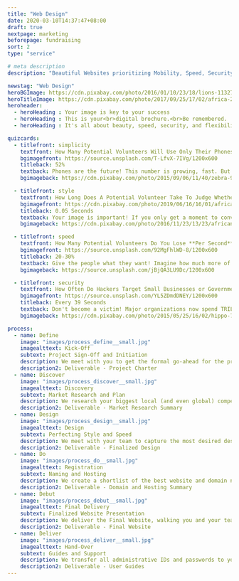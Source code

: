 ```yaml
---
title: "Web Design"
date: 2020-03-10T14:37:47+08:00
draft: true
nextpage: marketing
beforepage: fundraising
sort: 2
type: "service"

# meta description
description: "Beautiful Websites prioritizing Mobility, Speed, Security"

newstag: "Web Design"
heroBGImage: https://cdn.pixabay.com/photo/2016/01/10/23/18/lions-1132745_1280.jpg
heroTitleImage: https://cdn.pixabay.com/photo/2017/09/25/17/02/africa-2785836_1280.jpg
heroheader:
  - heroHeading : Your image is key to your success
  - heroHeading : This is your<br>digital brochure.<br>Be remembered.
  - heroHeading : It's all about beauty, speed, security, and flexibility

quizcards:
  - titlefront: simplicity
    textfront: How Many Potential Volunteers Will Use Only Their Phones To Search For Your Website And Social Media Profiles? 
    bgimagefront: https://source.unsplash.com/T-LfvX-7IVg/1200x600
    titleback: 52%
    textback: Phones are the future! This number is growing, fast. But though over half of all users use only their phones to look up where to volunteer, donate and travel, most websites perform **much** worse on a phone.<br><br>We tailor each word, image, and layout to be as amazing on a phone as on a PC, giving mobile users the best possible experience. And as Google ranks performance on Mobile highly, we also get your website viewed by as many users as possible.
    bgimageback: https://cdn.pixabay.com/photo/2015/09/06/11/40/zebra-927272_1280.jpg

  - titlefront: style
    textfront: How Long Does A Potential Volunteer Take To Judge Whether They Will Stay On Your Website Or Go To A Competitor?
    bgimagefront: https://cdn.pixabay.com/photo/2019/06/16/16/01/africa-4278141_1280.jpg
    titleback: 0.05 Seconds
    textback: Your image is important! If you only get a moment to convince a user to stay and learn about who you are and what you are making a difference, make it unforgettable.<br><br>We work with you to understand your themes, mission, and goals. We use that to design a spectacular website that uses colour, design effects, and layouts to optimize User Experience. And, as users clearly prefer original designs, your site will not be made from a template but rather designed just for you.
    bgimageback: https://cdn.pixabay.com/photo/2016/11/23/13/23/african-wild-dog-1852820_1280.jpg

  - titlefront: speed
    textfront: How Many Potential Volunteers Do You Lose **Per Second** When Your Website Takes Longer Than 3 Seconds to Load?
    bgimagefront: https://source.unsplash.com/92MgFhlWD-8/1200x600
    titleback: 20-30%
    textback: Give the people what they want! Imagine how much more of an impact you could have with 75% more volunteers and donors than you have right now.<br><br>All of our designs fully consider performance, with images, colours, and content all tuned for maximum speed. Google rates template sites from Wix and WordPress a "C" grade or lower due to their extremely slow performance, making them less likely to appear during a search. Our sites have an "A" grade, greatly increasing your visibility.
    bgimageback: https://source.unsplash.com/jBjQA3LU9Dc/1200x600

  - titlefront: security
    textfront: How Often Do Hackers Target Small Businesses or Governments Every Single Day?
    bgimagefront: https://source.unsplash.com/YL5ZDmdDNEY/1200x600
    titleback: Every 39 Seconds
    textback: Don't become a victim! Major organizations now spend TRILLIONS of dollars each year on improving security, making this their single largest investment.<br><br>Security is our highest priority when building websites. Volunteers and donors should never be at risk when they trust you with their data. The vast majority of security issues occur on template-made websites from systems like WordPress or Wix. Our technology is top-rated for security, ensuring that you are never targeted.
    bgimageback: https://cdn.pixabay.com/photo/2015/05/25/16/02/hippo-783522_1280.jpg

process:
  - name: Define
    image: "images/process_define__small.jpg"
    imagealttext: Kick-Off
    subtext: Project Sign-Off and Initiation
    description: We meet with you to get the formal go-ahead for the project. Then we meet with your team to understand exactly what your website functionality and design goals are and plan how we get you to those goals from where you are right now.
    description2: Deliverable - Project Charter
  - name: Discover
    image: "images/process_discover__small.jpg"
    imagealttext: Discovery
    subtext: Market Research and Plan
    description: We research your biggest local (and even global) competitors and understand what website design and content choices are working best for them. Then we plan how to make those elements work even better for you.
    description2: Deliverable - Market Research Summary
  - name: Design
    image: "images/process_design__small.jpg"
    imagealttext: Design
    subtext: Perfecting Style and Speed
    description: We meet with your team to capture the most desired design elements you may already have or want to have. We then present the initial designs, with two equally superb options for you to choose from. With the chosen option, we begin developing the final product, working closely with your team on content and branding.
    description2: Deliverable - Finalized Design
  - name: Do
    image: "images/process_do__small.jpg"
    imagealttext: Registration
    subtext: Naming and Hosting
    description: We create a shortlist of the best website and domain names for you to choose from. Once you select your preference, we set the website up on the fastest and most secure hosting service available, and transfer all of your data from any existing services to the new service.
    description2: Deliverable - Domain and Hosting Summary
  - name: Debut
    image: "images/process_debut__small.jpg"
    imagealttext: Final Delivery
    subtext: Finalized Website Presentation
    description: We deliver the Final Website, walking you and your team through each of the design choices and themes, from colour to content. We ensure that your mission and passion are captured effectively. Then, with your feedback, we integrate any changes you may wish to make and complete all remaining technical tasks.
    description2: Deliverable - Final Website
  - name: Deliver
    image: "images/process_deliver__small.jpg"
    imagealttext: Hand-Over
    subtext: Guides and Support
    description: We transfer all administrative IDs and passwords to you and provide excellent user guides to help your staff take over the duties of making sure the website stays online after we hand it over. But that is not the end though as we will provide you with ongoing support and will assist with any moderate content changes that may come up in the future.
    description2: Deliverable - User Guides
---
```

